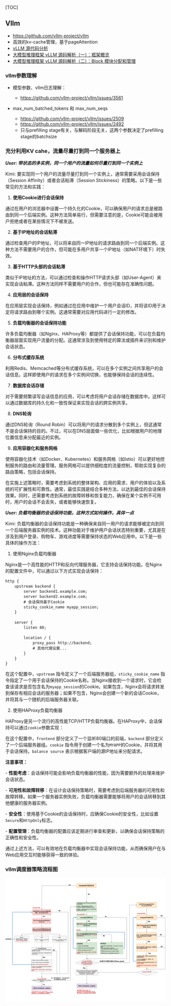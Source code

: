 [TOC]

## Vllm

- https://github.com/vllm-project/vllm
- 高效的kv-cache管理，基于pageAttention
- [vLLM 源代码分析](https://zhuanlan.zhihu.com/p/641999400)
- [大模型推理框架 vLLM 源码解析（一）：框架概览](https://zhuanlan.zhihu.com/p/681402162)
- [大模型推理框架 vLLM 源码解析（二）：Block 模块分配和管理](https://zhuanlan.zhihu.com/p/688660090)

### vllm参数理解

- 模型参数、vllm日志理解：
  - https://github.com/vllm-project/vllm/issues/3561
- max_num_batched_tokens  和 max_num_seqs

  - https://github.com/vllm-project/vllm/issues/2509
  - https://github.com/vllm-project/vllm/issues/2492
  - 只与prefilling stage有关，与解码阶段无关，这两个参数决定了prefilling stage的batchsize

### 充分利用KV cahe，流量尽量打到同一个服务器上

***User: 带状态的多实例，同一个用户的流量如何尽量打到同一个实例上***

Kimi: 要实现同一个用户的流量尽量打到同一个实例上，通常需要采用会话保持（Session Affinity）或者会话粘滞（Session Stickiness）的策略。以下是一些常见的方法和实践：

1. **使用Cookie进行会话保持**

  通过在用户的浏览器中设置一个持久化的Cookie，可以确保用户的请求总是被路由到同一个后端实例。这种方法简单易行，但需要注意的是，Cookie可能会被用户拒绝或者在某些情况下不被发送。

2. **基于IP地址的会话粘滞**

  通过检查用户的IP地址，可以将来自同一IP地址的请求路由到同一个后端实例。这种方法不需要用户的合作，但可能在多用户共享一个IP地址（如NAT环境下）时失效。

3. **基于HTTP头部的会话粘滞**

  类似于IP地址的方法，可以通过检查和操作HTTP请求头部（如User-Agent）来实现会话粘滞。这种方法同样不需要用户的合作，但也可能存在准确性问题。

4. **应用层的会话保持**

  在应用层实现会话保持，例如通过在应用中维护一个用户会话ID，并将该ID用于决定将请求路由到哪个实例。这通常需要对应用代码进行一定的修改。

5. **负载均衡器的会话保持功能**

  许多负载均衡器（如Nginx、HAProxy等）都提供了会话保持功能，可以在负载均衡器层面实现用户流量的分配。这通常涉及到使用特定的算法或插件来识别和维护会话状态。

6. **分布式缓存系统**

  利用Redis、Memcached等分布式缓存系统，可以在多个实例之间共享用户的会话信息。这样即使用户的请求在多个实例间切换，也能够保持会话的连续性。

7. **数据库会话存储**

  对于需要频繁读写会话信息的应用，可以考虑将用户会话存储在数据库中。这样可以通过数据库的持久化和一致性保证来实现会话的跨实例共享。

8. **DNS轮询**

  通过DNS轮询（Round Robin）可以将用户的请求分散到多个实例上，但这通常不是会话保持的目的。不过，可以在DNS层面做一些优化，比如根据用户的地理位置信息来分配最近的实例。

9. **应用容器化和服务网格**

  使用容器化技术（如Docker、Kubernetes）和服务网格（如Istio）可以更好地控制服务的路由和流量管理。服务网格可以提供细粒度的流量控制，帮助实现复杂的路由策略，包括会话保持。

在实施上述策略时，需要考虑到系统的整体架构、应用的需求、用户的体验以及系统的可扩展性和可靠性。通常，最佳实践是结合多种方法，以达到最佳的会话保持效果。同时，还需要考虑到系统的故障转移和恢复能力，确保在某个实例不可用时，用户的会话不会丢失，或者能够快速恢复。

***User: 负载均衡器的会话保持功能，这种方式如何操作，具体一点***

Kimi: 负载均衡器的会话保持功能是一种确保来自同一用户的请求能够被定向到同一个后端服务器实例的技术。这种功能对于维护用户会话状态特别重要，尤其是在涉及到用户登录、购物车、游戏进度等需要保持状态的Web应用中。以下是一些具体的操作方法：

1. 使用Nginx负载均衡器

Nginx是一个高性能的HTTP和反向代理服务器，它支持会话保持功能。在Nginx的配置文件中，可以通过以下方式实现会话保持：

```text
http {
    upstream backend {
        server backend1.example.com;
        server backend2.example.com;
        # 会话保持基于Cookie
        sticky_cookie_name myapp_session;
    }

    server {
        listen 80;

        location / {
            proxy_pass http://backend;
            # 其他代理设置...
        }
    }
}
```

 在这个配置中，`upstream` 指令定义了一个后端服务器组，`sticky_cookie_name` 指令指定了一个用于会话保持的Cookie名称。当Nginx接收到一个请求时，它会检查该请求是否包含名为`myapp_session`的Cookie。如果包含，Nginx会将请求转发到保存有相应会话的服务器；如果不包含，Nginx会创建一个新的会话Cookie，并将其与一个随机的后端服务器关联。

2. 使用HAProxy负载均衡器

HAProxy是另一个流行的高性能TCP/HTTP负载均衡器。在HAProxy中，会话保持可以通过`cookie`参数实现：

在这个配置中，`frontend` 部分定义了一个监听80端口的前端，`backend` 部分定义了一个后端服务器组。`cookie` 指令用于创建一个名为`MYAPP`的Cookie，并将其用于会话保持。`balance source` 表示根据客户端的源IP地址来分配请求。

**注意事项：**

\- **性能考虑**：会话保持可能会影响负载均衡器的性能，因为需要额外的处理来维护会话状态。

\- **可用性和故障转移**：在设计会话保持策略时，需要考虑到后端服务器的可用性和故障转移。如果一个服务器实例失败，负载均衡器需要能够将用户的会话转移到其他健康的服务器实例。

\- **安全性**：使用基于Cookie的会话保持时，应确保Cookie的安全性，比如设置`Secure`和`HttpOnly`标志。

\- **配置管理**：负载均衡器的配置应该定期进行审查和更新，以确保会话保持策略的正确性和安全性。

通过上述方法，可以有效地在负载均衡器中实现会话保持功能，从而确保用户在与Web应用交互时能够获得一致的体验。

### vllm调度器策略流程图

![](../assets/vllm-schedule.png)